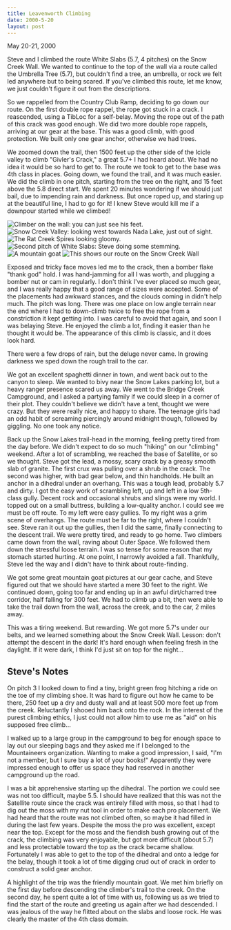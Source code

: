 ```yaml
---
title: Leavenworth Climbing
date: 2000-5-20
layout: post
---
```


May 20-21, 2000

Steve and I climbed the route White Slabs
(5.7, 4 pitches) on the Snow Creek Wall.  We wanted to continue to the top of
the wall via a route called the Umbrella Tree (5.7), but couldn't find a tree,
an umbrella, or rock we felt led anywhere but to being scared. If you've climbed
this route, let me know, we just couldn't figure it out from the descriptions.


So we rappelled from the Country Club Ramp, deciding to go down our
route. On the first double rope rappel, the rope got stuck in a
crack. I reascended, using a TibLoc for a self-belay. Moving the rope
out of the path of this crack was good enough. We did two more double
rope rappels, arriving at our gear at the base. This was a good climb,
with good protection. We built only one gear anchor, otherwise we had
trees.


We zoomed down the trail, then 1500 feet up the other side of the Icicle valley
to climb "Givler's Crack," a great 5.7+ I had heard about. We had no idea it
would be so hard to get to. The route we took to get to the base was 4th class
in places.  Going down, we found the trail, and it was much easier. We did the
climb in one pitch, starting from the tree on the right, and 15 feet above the
5.8 direct start.  We spent 20 minutes wondering if we should just bail, due to
impending rain and darkness. But once roped up, and staring up at the beautiful
line, I had to go for it! I knew Steve would kill me if a downpour started while
we climbed!


![Climber on the wall: you can just see his feet.](images/articles/trips/2000/slabview.jpg)
![Snow Creek Valley: looking west towards Nada Lake, just out of sight.](images/articles/trips/2000/hisland.jpg)
![The Rat Creek Spires looking gloomy.](images/articles/trips/2000/upval.jpg)
![Second pitch of White Slabs: Steve doing some stemming.](images/articles/trips/2000/stevep2.jpg)
![A mountain goat](images/articles/trips/2000/goat2.jpg)
![This shows our route on the Snow Creek Wall](images/articles/trips/2000/whiteslab.jpg)


Exposed and tricky face moves led me to the crack, then a bomber flake
"thank god" hold.  I was hand-jamming for all I was worth, and
plugging a bomber nut or cam in regularly.  I don't think I've ever
placed so much gear, and I was really happy that a good range of sizes
were accepted. Some of the placements had awkward stances, and the
clouds coming in didn't help much. The pitch was long. There was one
place on low angle terrain near the end where I had to down-climb twice
to free the rope from a constriction it kept getting into. I was
careful to avoid that again, and soon I was belaying Steve.  He
enjoyed the climb a lot, finding it easier than he thought it would
be. The appearance of this climb is classic, and it does look hard.


There were a few drops of rain, but the deluge never came. In growing
darkness we sped down the rough trail to the car.


We got an excellent spaghetti dinner in town, and went back out to the
canyon to sleep. We wanted to bivy near the Snow Lakes parking lot,
but a heavy ranger presence scared us away.  We went to the Bridge
Creek Campground, and I asked a partying family if we could sleep in a
corner of their plot. They couldn't believe we didn't have a tent,
thought we were crazy.  But they were really nice, and happy to
share. The teenage girls had an odd habit of screaming piercingly
around midnight though, followed by giggling. No one took any notice.


Back up the Snow Lakes trail-head in the morning, feeling pretty tired
from the day before.  We didn't expect to do so much "hiking" on our
"climbing" weekend. After a lot of scrambling, we reached the base of
Satellite, 
or so we thought. Steve got the lead, a mossy, scary crack
by a greasy smooth slab of granite. The first crux was pulling over a
shrub in the crack.  The second was higher, with bad gear below, and
thin handholds. He built an anchor in a dihedral under an
overhang. This was a tough lead, probably 5.7 and dirty.  I got the
easy work of scrambling left, up and left in a low 5th-class
gully. Decent rock and occasional shrubs and slings were my world. I
topped out on a small buttress, building a low-quality anchor. I could
see we must be off route. To my left were easy gullies. To my right
was a grim scene of overhangs.  The route must be far to the right,
where I couldn't see. Steve ran it out up the gullies, then I did the
same, finally connecting to the descent trail. We were pretty tired,
and ready to go home. Two climbers came down from the wall, raving
about Outer Space. We followed them down the stressful loose
terrain. I was so tense for some reason that my stomach started
hurting. At one point, I narrowly avoided a fall. Thankfully, Steve
led the way and I didn't have to think about route-finding.


We got some great mountain goat pictures at our gear cache, and Steve
figured out that we should have started a mere 30 feet to the
right. We continued down, going too far and ending up in an awful
dirt/charred tree corridor, half falling for 300 feet. We had to climb
up a bit, then were able to take the trail down from the wall, across
the creek, and to the car, 2 miles away.


This was a tiring weekend. But rewarding. We got more 5.7's under our
belts, and we learned something about the Snow Creek Wall. Lesson:
don't attempt the descent in the dark! It's hard enough when feeling
fresh in the daylight. If it were dark, I think I'd just sit on top
for the night...


Steve's Notes
-----------

On pitch 3 I looked down to find a tiny, bright
green frog hitching a ride on the toe of my climbing shoe.  It was
hard to figure out how he came to be there, 250 feet up a dry and
dusty wall and at least 500 more feet up from the creek.  Reluctantly
I shooed him back onto the rock.  In the interest of the purest
climbing ethics, I just could not allow him to use me as "aid" on his
supposed free climb...


I walked up to a large group in the campground to beg for enough
space to lay out our sleeping bags and they asked me if I belonged to
the Mountaineers organization.  Wanting to make a good impression, I
said, "I'm not a member, but I sure buy a lot of your books!"
Apparently they were impressed enough to offer us space they had
reserved in another campground up the road.


I was a bit apprehensive starting up the dihedral.  The portion
we could see was not too difficult, maybe 5.5.  I should have realized
that this was not the Satellite route since the crack was entirely
filled with moss, so that I had to dig out the moss with my nut tool
in order to make each pro placement.  We had heard that the route was
not climbed often, so maybe it had filled in during the last few
years.  Despite the moss the pro was excellent, except near the top.
Except for the moss and the fiendish bush growing out of the crack,
the climbing was very enjoyable, but got more difficult (about 5.7)
and less protectable toward the top as the crack became shallow.
Fortunately I was able to get to the top of the dihedral and onto a
ledge for the belay, though it took a lot of time digging crud out of
crack in order to construct a solid gear anchor.


A highlight of the trip was the friendly mountain goat.  We met
him briefly on the first day before descending the climber's trail to
the creek.  On the second day, he spent quite a lot of time with us,
following us as we tried to find the start of the route and greeting
us again after we had descended.  I was jealous of the way he flitted
about on the slabs and loose rock.  He was clearly the master of the
4th class domain.

